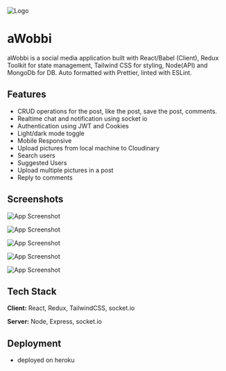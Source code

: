 
![Logo](https://res.cloudinary.com/supertramp69420/image/upload/v1653449504/aWoobi_3_esz9ni.png)


# aWobbi

aWobbi is a social media application  built with React/Babel (Client), Redux Toolkit for state management, Tailwind CSS for styling, Node(API) and MongoDb for DB. Auto formatted with Prettier, linted with ESLint.




## Features

- CRUD operations for the post, like the post, save the post, comments.
- Realtime chat and notification using socket io
- Authentication using JWT and Cookies
- Light/dark mode toggle
- Mobile Responsive
- Upload pictures from local machine to Cloudinary
- Search users
- Suggested Users
- Upload multiple pictures in a post
- Reply to comments


## Screenshots

![App Screenshot](https://res.cloudinary.com/supertramp69420/image/upload/v1654512775/Screenshot_2022-06-06_at_3.34.15_PM_nssqab.png)

![App Screenshot](https://res.cloudinary.com/supertramp69420/image/upload/v1654512772/Screenshot_2022-06-06_at_3.35.31_PM_m44hni.png)

![App Screenshot](https://res.cloudinary.com/supertramp69420/image/upload/v1654512774/Screenshot_2022-06-06_at_3.36.05_PM_vyuoma.png)

![App Screenshot](https://res.cloudinary.com/supertramp69420/image/upload/v1654512775/Screenshot_2022-06-06_at_3.37.02_PM_ocijp5.png)

![App Screenshot](https://res.cloudinary.com/supertramp69420/image/upload/v1654512775/Screenshot_2022-06-06_at_3.35.40_PM_hzex4s.png)



## Tech Stack

**Client:** React, Redux, TailwindCSS, socket.io

**Server:** Node, Express, socket.io

## Deployment

- deployed on heroku 

